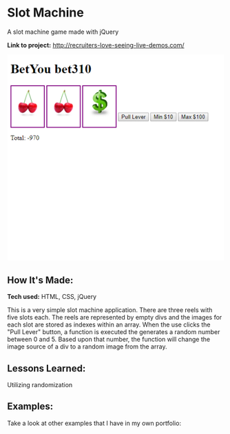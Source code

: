 # Slot Machine
A slot machine game made with jQuery

**Link to project:** http://recruiters-love-seeing-live-demos.com/

![alt tag](./screenshoot.png)

## How It's Made:

**Tech used:** HTML, CSS, jQuery

This is a very simple slot machine application. There are three reels with five slots each. The reels are represented by empty divs and the images for each slot are stored as indexes within an array. When the use clicks the "Pull Lever" button, a function is executed the generates a random number between 0 and 5. Based upon that number, the function will change the image source of a div to a random image from the array.

<!-- ## Optimizations
Refactor CSS -->

## Lessons Learned:
Utilizing randomization



## Examples:
Take a look at other examples that I have in my own portfolio:

<!-- **Wu Tang Name Generator:** https://tariqnaziri.github.io/wu-tang-name-generator/

**Voicebox:** https://tariqnaziri.github.io/voicebox/

**Coffee Shop** https://github.com/tariqnaziri/coffee-shop -->
